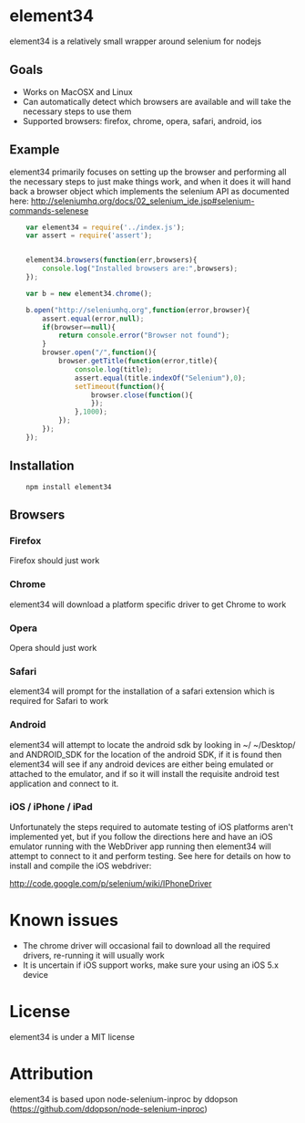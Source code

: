 # element34

element34 is a relatively small wrapper around selenium for nodejs

## Goals
 
 * Works on MacOSX and Linux
 * Can automatically detect which browsers are available and will take the necessary steps to use them
 * Supported browsers: firefox, chrome, opera, safari, android, ios
 

## Example

element34 primarily focuses on setting up the browser and performing all the necessary steps to just make things work, and when it does it will hand back
a browser object which implements the selenium API as documented here: http://seleniumhq.org/docs/02_selenium_ide.jsp#selenium-commands-selenese 

```javascript
	var element34 = require('../index.js');
	var assert = require('assert');


	element34.browsers(function(err,browsers){
		console.log("Installed browsers are:",browsers);
	});

	var b = new element34.chrome();

	b.open("http://seleniumhq.org",function(error,browser){
		assert.equal(error,null);
		if(browser==null){
			return console.error("Browser not found");
		}
		browser.open("/",function(){
			browser.getTitle(function(error,title){
				console.log(title);
				assert.equal(title.indexOf("Selenium"),0);
				setTimeout(function(){
					browser.close(function(){
					});
				},1000);
			});	
		});
	});
```

## Installation 

```shell
	npm install element34
```

## Browsers

### Firefox

Firefox should just work

### Chrome

element34 will download a platform specific driver to get Chrome to work

### Opera

Opera should just work

### Safari

element34 will prompt for the installation of a safari extension which is required for Safari to work

### Android

element34 will attempt to locate the android sdk by looking in ~/  ~/Desktop/ and ANDROID_SDK for the location of the android SDK, if it is found
then element34 will see if any android devices are either being emulated or attached to the emulator, and if so it will install the requisite android
test application and connect to it.

### iOS / iPhone / iPad

Unfortunately the steps required to automate testing of iOS platforms aren't implemented yet, but if you follow the directions here and have an iOS emulator
running with the WebDriver app running then element34 will attempt to connect to it and perform testing. See here for details on how to install and compile the iOS webdriver:

http://code.google.com/p/selenium/wiki/IPhoneDriver

# Known issues
 
 * The chrome driver will occasional fail to download all the required drivers, re-running it will usually work
 * It is uncertain if iOS support works, make sure your using an iOS 5.x device
 
# License
	
element34 is under a MIT license 

# Attribution

element34 is based upon node-selenium-inproc by ddopson (https://github.com/ddopson/node-selenium-inproc)


